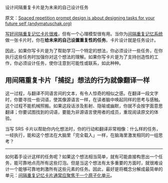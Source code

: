 设计间隔重复卡片是为未来的自己设计任务

原文：[Spaced repetition prompt design is about designing tasks for your future self (andymatuschak.org)](https://notes.andymatuschak.org/z4TCpuykanZCZYtC5xCccfuiTMZQzdeRv5BuW)

[写好间隔重复记忆卡片很难](https://notes.andymatuschak.org/z3ntJ7w9C3uapYp1m3gy2EK6PN788guzEoUNN)，但有一个心理模型很有用。当你为[间隔重复记忆系统](https://notes.andymatuschak.org/z4eXdSMJFv2qVGXSUEKH4vdcHBrLHcFY1ZGfC)做一张卡片时，你在**给未来的自己设置重复性的任务**。卡片设计就是任务设计。

因此，如果你写卡片是为了帮助学习一个特定的想法，你必须设计一些任务，在你执行这些任务时加强你对这个想法的理解。如果你写卡片是为了支持创造性的工作，你必须设计任务，使你注意到可能性或联系，如此种种。

## 用间隔重复卡片「捕捉」想法的行为就像翻译一样

这一过程，与翻译不同语言间的文本，有令人惊奇的相似之感。在翻译一段文字时，你要寻找一些词语，使其像源语言一样，在读者脑中唤起同样的思考与感触。这个过程不能机械照搬。如果这段话涉及影射、隐喻或幽默，你就不会按字面意思翻译；你要试图找到的词语，要能为非源语言使用者的成员，重现阅读原文的体验。

当写 SRS 卡片以帮助你内化想法时，你的行动和翻译非常相像：什么样的任务，一经执行，能和这个想法在大脑里「完全载入」一样，在脑海里激发相同的一组思考？

------

如何着手设计这样的任务呢？如果这个想法相当简单，就有可能直接构思出一个任务，能可靠地点亮所有这些灯泡。但是当这个想法有太多重要的方面时，就很难设计一个能够可靠地刺激所有这些元素的任务。因此，最好是将概念分解成最简单的单元：[间隔重复记忆卡片通常应聚焦于一个原子化单元](https://notes.andymatuschak.org/z8kPjeqPqJwLwqdVqPYBBTwfU3aczsFyvXFmx)。